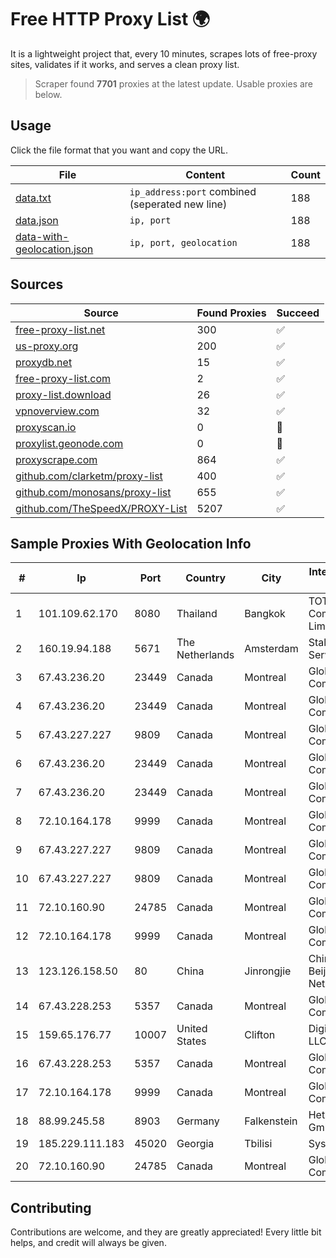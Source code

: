 
# Free HTTP Proxy List 🌍

It is a lightweight project that, every 10 minutes, scrapes lots of free-proxy sites, validates if it works, and serves a clean proxy list.


> Scraper found **7701** proxies at the latest update. Usable proxies are below.

## Usage

Click the file format that you want and copy the URL.


|File|Content|Count|
|----|-------|-----|
|[data.txt](https://raw.githubusercontent.com/themiralay/Proxy-List-World/master/data.txt)|`ip_address:port` combined (seperated new line)|188|
|[data.json](https://raw.githubusercontent.com/themiralay/Proxy-List-World/master/data.json)|`ip, port`|188|
|[data-with-geolocation.json](https://raw.githubusercontent.com/themiralay/Proxy-List-World/master/data-with-geolocation.json)|`ip, port, geolocation`|188|

## Sources

|Source|Found Proxies|Succeed|
|------|-------------|-------|
|[free-proxy-list.net](https://free-proxy-list.net)|300|✅|
|[us-proxy.org](https://www.us-proxy.org)|200|✅|
|[proxydb.net](http://proxydb.net)|15|✅|
|[free-proxy-list.com](https://free-proxy-list.com/?page=&port=&type%5B%5D=http&type%5B%5D=https&up_time=0&search=Search)|2|✅|
|[proxy-list.download](https://www.proxy-list.download/HTTP)|26|✅|
|[vpnoverview.com](https://vpnoverview.com/privacy/anonymous-browsing/free-proxy-servers)|32|✅|
|[proxyscan.io](https://www.proxyscan.io)|0|🚫|
|[proxylist.geonode.com](https://proxylist.geonode.com/api/proxy-list?limit=300&page=1&sort_by=lastChecked&sort_type=desc&protocols=http,https)|0|🚫|
|[proxyscrape.com](https://api.proxyscrape.com/v2/?request=displayproxies&protocol=http&timeout=10000&country=all&ssl=all&anonymity=all)|864|✅|
|[github.com/clarketm/proxy-list](https://raw.githubusercontent.com/clarketm/proxy-list/master/proxy-list-raw.txt)|400|✅|
|[github.com/monosans/proxy-list](https://raw.githubusercontent.com/monosans/proxy-list/main/proxies/http.txt)|655|✅|
|[github.com/TheSpeedX/PROXY-List](https://raw.githubusercontent.com/TheSpeedX/PROXY-List/master/http.txt)|5207|✅|


## Sample Proxies With Geolocation Info

|#|Ip|Port|Country|City|Internet Service Provider|
|-|--|----|-------|----|-------------------------|
|1|101.109.62.170|8080|Thailand|Bangkok|TOT Public Company Limited|
|2|160.19.94.188|5671|The Netherlands|Amsterdam|Stallion Network Services Limited|
|3|67.43.236.20|23449|Canada|Montreal|GloboTech Communications|
|4|67.43.236.20|23449|Canada|Montreal|GloboTech Communications|
|5|67.43.227.227|9809|Canada|Montreal|GloboTech Communications|
|6|67.43.236.20|23449|Canada|Montreal|GloboTech Communications|
|7|67.43.236.20|23449|Canada|Montreal|GloboTech Communications|
|8|72.10.164.178|9999|Canada|Montreal|GloboTech Communications|
|9|67.43.227.227|9809|Canada|Montreal|GloboTech Communications|
|10|67.43.227.227|9809|Canada|Montreal|GloboTech Communications|
|11|72.10.160.90|24785|Canada|Montreal|GloboTech Communications|
|12|72.10.164.178|9999|Canada|Montreal|GloboTech Communications|
|13|123.126.158.50|80|China|Jinrongjie|China Unicom Beijing Province Network|
|14|67.43.228.253|5357|Canada|Montreal|GloboTech Communications|
|15|159.65.176.77|10007|United States|Clifton|DigitalOcean, LLC|
|16|67.43.228.253|5357|Canada|Montreal|GloboTech Communications|
|17|72.10.164.178|9999|Canada|Montreal|GloboTech Communications|
|18|88.99.245.58|8903|Germany|Falkenstein|Hetzner Online GmbH|
|19|185.229.111.183|45020|Georgia|Tbilisi|Sysnet LLC|
|20|72.10.160.90|24785|Canada|Montreal|GloboTech Communications|



## Contributing

Contributions are welcome, and they are greatly appreciated! Every
little bit helps, and credit will always be given.

